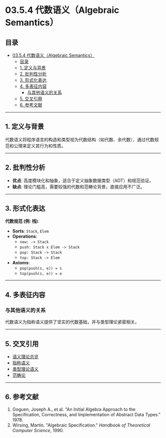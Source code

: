 # 03.5.4 代数语义（Algebraic Semantics）

## 目录

- [03.5.4 代数语义（Algebraic Semantics）](#0354-代数语义algebraic-semantics)
  - [目录](#目录)
  - [1. 定义与背景](#1-定义与背景)
  - [2. 批判性分析](#2-批判性分析)
  - [3. 形式化表达](#3-形式化表达)
  - [4. 多表征内容](#4-多表征内容)
    - [与其他语义的关系](#与其他语义的关系)
  - [5. 交叉引用](#5-交叉引用)
  - [6. 参考文献](#6-参考文献)

---

## 1. 定义与背景

代数语义将程序语言的构造和类型视为代数结构（如代数、余代数），通过代数规范和公理来定义其行为和性质。

---

## 2. 批判性分析

- **优点**: 高度模块化和抽象，适合于定义抽象数据类型（ADT）和规范验证。
- **缺点**: 理论门槛高，需要较强的代数和范畴论背景，直接应用不广泛。

---

## 3. 形式化表达

**代数规范 (例: 栈)**:

- **Sorts**: `Stack`, `Elem`
- **Operations**:
  - `new: -> Stack`
  - `push: Stack x Elem -> Stack`
  - `pop: Stack -> Stack`
  - `top: Stack -> Elem`
- **Axioms**:
  - `pop(push(s, e)) = s`
  - `top(push(s, e)) = e`

---

## 4. 多表征内容

### 与其他语义的关系

代数语义为指称语义提供了坚实的代数基础，并与类型理论紧密相关。

---

## 5. 交叉引用

- [语义理论总览](./README.md)
- [指称语义](./03.5.2_Denotational_Semantics.md)
- [类型理论语义](./03.5.5_Type_Theoretic_Semantics.md)
- [范畴论](../../02_Mathematical_Foundations/02_Category_Theory/README.md)

---

## 6. 参考文献

1. Goguen, Joseph A., et al. "An Initial Algebra Approach to the Specification, Correctness, and Implementation of Abstract Data Types." 1978.
2. Wirsing, Martin. "Algebraic Specification." *Handbook of Theoretical Computer Science*, 1990.
